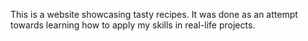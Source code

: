This is a website showcasing tasty recipes.
It was done as an attempt towards learning how to apply my skills in real-life projects.

